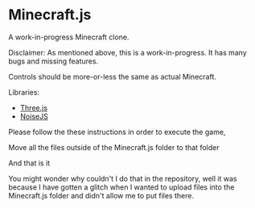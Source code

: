 # Minecraft.js
A work-in-progress Minecraft clone. 

Disclaimer: As mentioned above, this is a work-in-progress. It has many bugs and missing features.

Controls should be more-or-less the same as actual Minecraft.

Libraries:
* [Three.js](https://github.com/mrdoob/three.js/)
* [NoiseJS](https://github.com/josephg/noisejs)

Please follow the these instructions in order to execute the game,

Move all the files outside of the Minecraft.js folder to that folder

And that is it

You might wonder why couldn't I do that in the repository, well it was because I have gotten a glitch when I wanted to upload files into the Minecraft.js folder and didn't allow me to put files there.
